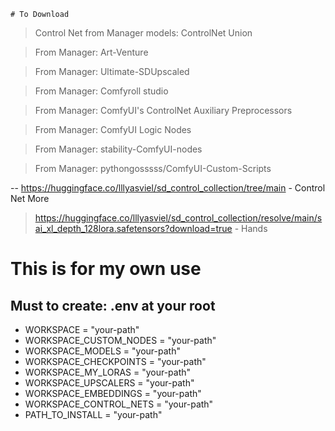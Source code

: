 ```
# To Download
```


> Control Net from Manager models: ControlNet Union

> From Manager: Art-Venture

> From Manager: Ultimate-SDUpscaled

> From Manager: Comfyroll studio

> From Manager: ComfyUI's ControlNet Auxiliary Preprocessors

> From Manager: ComfyUI Logic Nodes

> From Manager: stability-ComfyUI-nodes

> From Manager: pythongosssss/ComfyUI-Custom-Scripts

-- https://huggingface.co/lllyasviel/sd_control_collection/tree/main - Control Net More


> https://huggingface.co/lllyasviel/sd_control_collection/resolve/main/sai_xl_depth_128lora.safetensors?download=true - Hands

# This is for my own use
## Must to create: .env at your root
- WORKSPACE = "your-path"
- WORKSPACE_CUSTOM_NODES = "your-path"
- WORKSPACE_MODELS = "your-path"
- WORKSPACE_CHECKPOINTS = "your-path"
- WORKSPACE_MY_LORAS = "your-path"
- WORKSPACE_UPSCALERS = "your-path"
- WORKSPACE_EMBEDDINGS = "your-path"
- WORKSPACE_CONTROL_NETS = "your-path"
- PATH_TO_INSTALL = "your-path"